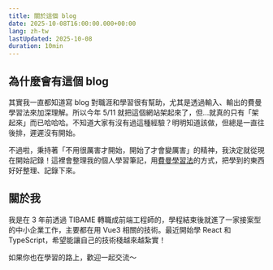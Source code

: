 ```yaml
---
title: 關於這個 blog
date: 2025-10-08T16:00:00.000+00:00
lang: zh-tw
lastUpdated: 2025-10-08
duration: 10min
---
```


## 為什麼會有這個 blog

其實我一直都知道寫 blog 對職涯和學習很有幫助，尤其是透過輸入、輸出的費曼學習法來加深理解。所以今年 5/11 就把這個網站架起來了，但...就真的只有「架起來」而已哈哈哈。不知道大家有沒有過這種經驗？明明知道該做，但總是一直往後排，遲遲沒有開始。

不過啦，秉持著「不用很厲害才開始，開始了才會變厲害」的精神，我決定就從現在開始記錄！這裡會整理我的個人學習筆記，用[費曼學習法](https://thinkstroll.medium.com/%E4%B8%96%E4%B8%8A%E6%9C%80%E5%BC%B7%E8%B2%BB%E6%9B%BC%E5%AD%B8%E7%BF%92%E6%B3%95-3%E5%80%8B%E6%AD%A5%E9%A9%9F7%E5%88%86%E9%90%98%E5%AD%B8%E6%87%82-%E9%82%84%E6%9C%891%E5%80%8B%E4%BD%A0%E4%B8%8D%E7%9F%A5%E9%81%93%E7%9A%84%E8%A8%A3%E7%AB%85-5805bf24d912)的方式，把學到的東西好好整理、記錄下來。

## 關於我

我是在 3 年前透過 TIBAME 轉職成前端工程師的，學程結束後就進了一家接案型的中小企業工作，主要都在用 Vue3 相關的技術。最近開始學 React 和 TypeScript，希望能讓自己的技術棧越來越紮實！

如果你也在學習的路上，歡迎一起交流～

